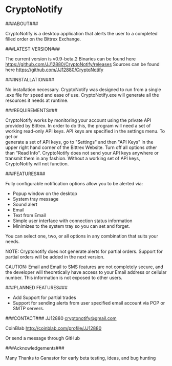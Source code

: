 CryptoNotify
============

###ABOUT###



CryptoNotify is a desktop application that alerts the user to a completed filled order on the Bittrex Exchange.

###LATEST VERSION###


The current version is v0.9-beta.2
Binaries can be found here https://github.com/JJ12880/CryptoNotify/releases
Sources can be found here  https://github.com/JJ12880/CryptoNotify



###INSTALLATION###


No installation necessary. CryptoNotify was designed to run from a single .exe file for speed and ease of use. 
CryptoNotify.exe will generate all the resources it needs at runtime. 




###REQUIREMENTS###


CryptoNotify works by monitoring your account using the private API provided by Bittrex. In order to do this, the 
program will need a set of working read-only API keys. API keys are specified in the settings menu. To get or  
generate a set of API keys, go to "Settings" and then "API Keys" in the upper right hand corner of the Bittrex Website. 
Turn off all options other than "Read Info". CryptoNotify does not send your API keys anywhere or transmit them
in any fashion. Without a working set of API keys, CryptoNotify will not function. 



###FEATURES###


Fully configurable notification options allow you to be alerted via:

+ Popup window on the desktop
+ System tray message
+ Sound alert
+ Email
+ Text from Email 
+ Simple user interface with connection status information
+ Minimizes to the system tray so you can set and forget. 

You can select one, two, or all options in any combination that suits your needs. 

NOTE: Cryptonotify does not generate alerts for partial orders. Support for partial orders will be added in the next version. 

CAUTION:  Email and Email to SMS features are not completely secure, and the developer will theoretically have access
to your Email address or cellular number. This information is not exposed to other users.


###PLANNED FEATURES###


+ Add Support for partial trades
+ Support for sending alerts from user specified email account via POP or SMTP servers. 


###CONTACT###
JJ12880
cryptonotify@gmail.com

CoinBlab http://coinblab.com/profile/JJ12880

Or send a message through GitHub


###Acknowledgements###

Many Thanks to Ganastor for early beta testing, ideas, and bug hunting
